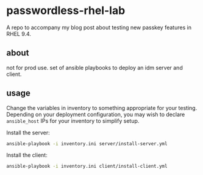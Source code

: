 # passwordless-rhel-lab

A repo to accompany my blog post about testing new passkey features in RHEL 9.4.

## about

not for prod use. set of ansible playbooks to deploy an idm server and client.

## usage

Change the variables in inventory to something appropriate for your testing. Depending on your deployment configuration, you may wish to declare `ansible_host` IPs for your inventory to simplify setup.

Install the server:
```bash
ansible-playbook -i inventory.ini server/install-server.yml
```

Install the client:
```bash
ansible-playbook -i inventory.ini client/install-client.yml
```